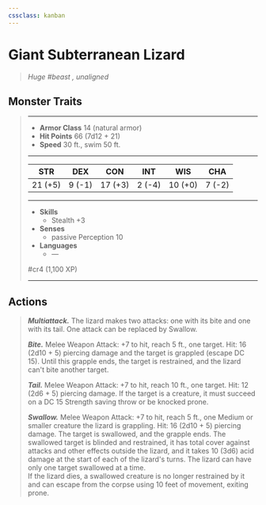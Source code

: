 ```yaml
---
cssclass: kanban
---
```


# Giant Subterranean Lizard
>*Huge #beast , unaligned*
## Monster Traits
>___
>- **Armor Class** 14 (natural armor)
>- **Hit Points** 66 (7d12 + 21)
>- **Speed** 30 ft., swim 50 ft.
>___
>|STR|DEX|CON|INT|WIS|CHA|
>|:---:|:---:|:---:|:---:|:---:|:---:|
>|21 (+5)|9 (-1)|17 (+3)|2 (-4)|10 (+0)|7 (-2)|
>___
>- **Skills**
>	 - Stealth +3
>- **Senses**
>	 - passive Perception 10
>- **Languages**
>	 - —
>
> #cr4 (1,100 XP)
>___
## Actions
>***Multiattack.*** The lizard makes two attacks: one with its bite and one with its tail. One attack can be replaced by Swallow.  
>
>***Bite.*** Melee Weapon Attack: +7 to hit, reach 5 ft., one target. Hit: 16 (2d10 + 5) piercing damage and the target is grappled (escape DC 15). Until this grapple ends, the target is restrained, and the lizard can't bite another target.  
>
>***Tail.*** Melee Weapon Attack: +7 to hit, reach 10 ft., one target. Hit: 12 (2d6 + 5) piercing damage. If the target is a creature, it must succeed on a DC 15 Strength saving throw or be knocked prone.  
>
>***Swallow.*** Melee Weapon Attack: +7 to hit, reach 5 ft., one Medium or smaller creature the lizard is grappling. Hit: 16 (2d10 + 5) piercing damage. The target is swallowed, and the grapple ends. The swallowed target is blinded and restrained, it has total cover against attacks and other effects outside the lizard, and it takes 10 (3d6) acid damage at the start of each of the lizard's turns. The lizard can have only one target swallowed at a time.  
>If the lizard dies, a swallowed creature is no longer restrained by it and can escape from the corpse using 10 feet of movement, exiting prone.